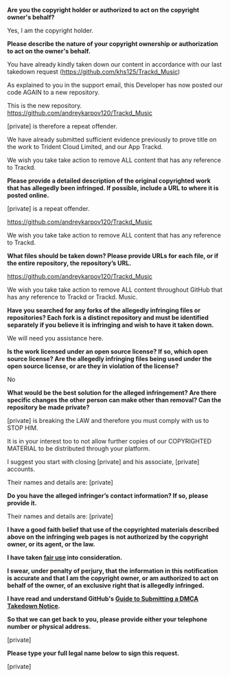 **Are you the copyright holder or authorized to act on the copyright owner's behalf?**

Yes, I am the copyright holder.

**Please describe the nature of your copyright ownership or authorization to act on the owner's behalf.**

You have already kindly taken down our content in accordance with our last takedown request (https://github.com/khs125/Trackd_Music)

As explained to you in the support email, this Developer has now posted our code AGAIN to a new repository.

This is the new repository.
https://github.com/andreykarpov120/Trackd_Music

[private] is therefore a repeat offender.

We have already submitted sufficient evidence previously to prove title on the work to Trident Cloud Limited, and our App Trackd.

We wish you take take action to remove ALL content that has any reference to Trackd.

**Please provide a detailed description of the original copyrighted work that has allegedly been infringed. If possible, include a URL to where it is posted online.**

[private] is a repeat offender.

https://github.com/andreykarpov120/Trackd_Music

We wish you take take action to remove ALL content that has any reference to Trackd.

**What files should be taken down? Please provide URLs for each file, or if the entire repository, the repository’s URL.**

https://github.com/andreykarpov120/Trackd_Music

We wish you take take action to remove ALL content throughout GitHub that has any reference to Trackd or Trackd. Music.

**Have you searched for any forks of the allegedly infringing files or repositories? Each fork is a distinct repository and must be identified separately if you believe it is infringing and wish to have it taken down.**

We will need you assistance here.

**Is the work licensed under an open source license? If so, which open source license? Are the allegedly infringing files being used under the open source license, or are they in violation of the license?**

No

**What would be the best solution for the alleged infringement? Are there specific changes the other person can make other than removal? Can the repository be made private?**

[private] is breaking the LAW and therefore you must comply with us to STOP HIM.

It is in your interest too to not allow further copies of our COPYRIGHTED MATERIAL to be distributed through your platform.

I suggest you start with closing [private] and his associate, [private] accounts.

Their names and details are:
[private]  

**Do you have the alleged infringer’s contact information? If so, please provide it.**

Their names and details are:
[private]  

**I have a good faith belief that use of the copyrighted materials described above on the infringing web pages is not authorized by the copyright owner, or its agent, or the law.**

**I have taken <a href="https://www.lumendatabase.org/topics/22">fair use</a> into consideration.**

**I swear, under penalty of perjury, that the information in this notification is accurate and that I am the copyright owner, or am authorized to act on behalf of the owner, of an exclusive right that is allegedly infringed.**

**I have read and understand GitHub's <a href="https://docs.github.com/articles/guide-to-submitting-a-dmca-takedown-notice/">Guide to Submitting a DMCA Takedown Notice</a>.**

**So that we can get back to you, please provide either your telephone number or physical address.**

[private]  

**Please type your full legal name below to sign this request.**

[private]  

